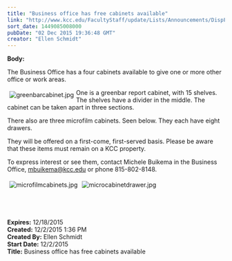 ```yaml
---
title: "Business office has free cabinets available"
link: "http://www.kcc.edu/FacultyStaff/update/Lists/Announcements/DispForm.aspx?ID=2102"
sort_date: 1449085008000
pubDate: "02 Dec 2015 19:36:48 GMT"
creator: "Ellen Schmidt"
---
```


<div><b>Body:</b> <div class="ExternalClassDB889BD93E034D7A82021E4CB101ED9D"><p>​The Business Office has a four cabinets available to give one or more other office or work areas.</p>
<p><img alt="greenbarcabinet.jpg" src="/FacultyStaff/update/Documents/greenbarcabinet.jpg" style="vertical-align:auto;float:left;margin:5px" />One is a greenbar report cabinet, with 15 shelves. The shelves have a divider in the middle. The cabinet can be taken apart in three sections.</p>
<p>There also are three microfilm cabinets. Seen below. They each have eight drawers.</p>
<p>They will be offered on a first-come, first-served basis. Please be aware that these items must remain on a KCC property.</p>
<p>To express interest or see them, contact Michele Buikema in the Business Office, <a href="mailto:mbuikema@kcc.edu">mbuikema@kcc.edu</a> or phone 815-802-8148.</p>
<p><img alt="microfilmcabinets.jpg" src="/FacultyStaff/update/Documents/microfilmcabinets.jpg" style="margin:5px" /><img alt="microcabinetdrawer.jpg" src="/FacultyStaff/update/Documents/microcabinetdrawer.jpg" style="margin:5px" /><br /><br /><br /><br /></p></div></div>
<div><b>Expires:</b> 12/18/2015</div>
<div><b>Created:</b> 12/2/2015 1:36 PM</div>
<div><b>Created By:</b> Ellen Schmidt</div>
<div><b>Start Date:</b> 12/2/2015</div>
<div><b>Title:</b> Business office has free cabinets available</div>

